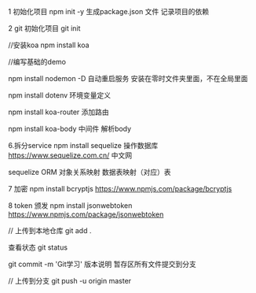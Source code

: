 1 初始化项目
npm init -y 
生成package.json 文件
 记录项目的依赖

2 git 初始化项目
 git init 


//安装koa
 npm install koa

//编写基础的demo 



npm install nodemon  -D  自动重启服务  安装在零时文件夹里面，不在全局里面

npm install  dotenv  环境变量定义

npm  install koa-router  添加路由

npm install koa-body    中间件 解析body 

6.拆分service 
npm install sequelize  操作数据库
https://www.sequelize.com.cn/  中文网

 sequelize  ORM  对象关系映射
 数据表映射（对应）表


7 加密
 npm install bcryptjs
https://www.npmjs.com/package/bcryptjs

 8 token 颁发
  npm install jsonwebtoken
  https://www.npmjs.com/package/jsonwebtoken


// 上传到本地仓库
  git  add .

查看状态
  git status

git commit -m 'Git学习'  版本说明  暂存区所有文件提交到分支

// 上传到分支
git push -u origin master

